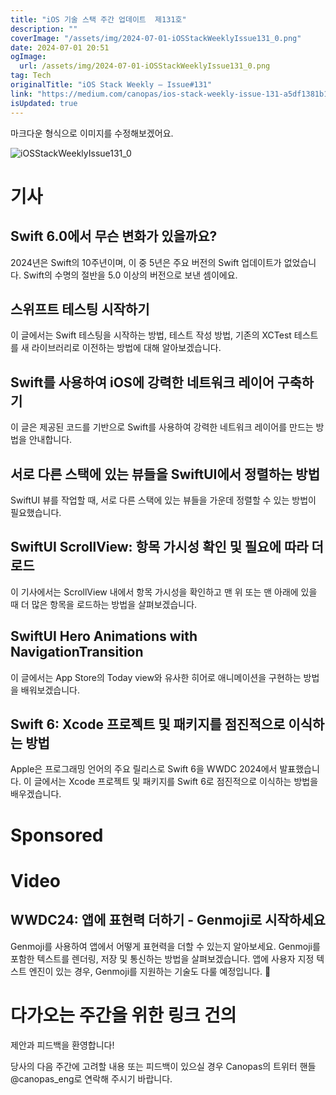 ```yaml
---
title: "iOS 기술 스택 주간 업데이트  제131호"
description: ""
coverImage: "/assets/img/2024-07-01-iOSStackWeeklyIssue131_0.png"
date: 2024-07-01 20:51
ogImage:
  url: /assets/img/2024-07-01-iOSStackWeeklyIssue131_0.png
tag: Tech
originalTitle: "iOS Stack Weekly — Issue#131"
link: "https://medium.com/canopas/ios-stack-weekly-issue-131-a5df1381b165"
isUpdated: true
---
```


마크다운 형식으로 이미지를 수정해보겠어요.

![iOSStackWeeklyIssue131_0](/assets/img/2024-07-01-iOSStackWeeklyIssue131_0.png)

# 기사

## Swift 6.0에서 무슨 변화가 있을까요?

2024년은 Swift의 10주년이며, 이 중 5년은 주요 버전의 Swift 업데이트가 없었습니다. Swift의 수명의 절반을 5.0 이상의 버전으로 보낸 셈이에요.

<!-- cozy-coder - 수평 -->

<ins class="adsbygoogle"
     style="display:block"
     data-ad-client="ca-pub-4877378276818686"
     data-ad-slot="1107185301"
     data-ad-format="auto"
     data-full-width-responsive="true"></ins>

<script>
     (adsbygoogle = window.adsbygoogle || []).push({});
</script>

## 스위프트 테스팅 시작하기

이 글에서는 Swift 테스팅을 시작하는 방법, 테스트 작성 방법, 기존의 XCTest 테스트를 새 라이브러리로 이전하는 방법에 대해 알아보겠습니다.

## Swift를 사용하여 iOS에 강력한 네트워크 레이어 구축하기

이 글은 제공된 코드를 기반으로 Swift를 사용하여 강력한 네트워크 레이어를 만드는 방법을 안내합니다.

<!-- cozy-coder - 수평 -->

<ins class="adsbygoogle"
     style="display:block"
     data-ad-client="ca-pub-4877378276818686"
     data-ad-slot="1107185301"
     data-ad-format="auto"
     data-full-width-responsive="true"></ins>

<script>
     (adsbygoogle = window.adsbygoogle || []).push({});
</script>

## 서로 다른 스택에 있는 뷰들을 SwiftUI에서 정렬하는 방법

SwiftUI 뷰를 작업할 때, 서로 다른 스택에 있는 뷰들을 가운데 정렬할 수 있는 방법이 필요했습니다.

## SwiftUI ScrollView: 항목 가시성 확인 및 필요에 따라 더 로드

이 기사에서는 ScrollView 내에서 항목 가시성을 확인하고 맨 위 또는 맨 아래에 있을 때 더 많은 항목을 로드하는 방법을 살펴보겠습니다.

<!-- cozy-coder - 수평 -->

<ins class="adsbygoogle"
     style="display:block"
     data-ad-client="ca-pub-4877378276818686"
     data-ad-slot="1107185301"
     data-ad-format="auto"
     data-full-width-responsive="true"></ins>

<script>
     (adsbygoogle = window.adsbygoogle || []).push({});
</script>

## SwiftUI Hero Animations with NavigationTransition

이 글에서는 App Store의 Today view와 유사한 히어로 애니메이션을 구현하는 방법을 배워보겠습니다.

## Swift 6: Xcode 프로젝트 및 패키지를 점진적으로 이식하는 방법

Apple은 프로그래밍 언어의 주요 릴리스로 Swift 6을 WWDC 2024에서 발표했습니다. 이 글에서는 Xcode 프로젝트 및 패키지를 Swift 6로 점진적으로 이식하는 방법을 배우겠습니다.

<!-- cozy-coder - 수평 -->

<ins class="adsbygoogle"
     style="display:block"
     data-ad-client="ca-pub-4877378276818686"
     data-ad-slot="1107185301"
     data-ad-format="auto"
     data-full-width-responsive="true"></ins>

<script>
     (adsbygoogle = window.adsbygoogle || []).push({});
</script>

# Sponsored

# Video

## WWDC24: 앱에 표현력 더하기 - Genmoji로 시작하세요

Genmoji를 사용하여 앱에서 어떻게 표현력을 더할 수 있는지 알아보세요. Genmoji를 포함한 텍스트를 렌더링, 저장 및 통신하는 방법을 살펴보겠습니다. 앱에 사용자 지정 텍스트 엔진이 있는 경우, Genmoji를 지원하는 기술도 다룰 예정입니다. 🌟

<!-- cozy-coder - 수평 -->

<ins class="adsbygoogle"
     style="display:block"
     data-ad-client="ca-pub-4877378276818686"
     data-ad-slot="1107185301"
     data-ad-format="auto"
     data-full-width-responsive="true"></ins>

<script>
     (adsbygoogle = window.adsbygoogle || []).push({});
</script>

# 다가오는 주간을 위한 링크 건의

제안과 피드백을 환영합니다!

당사의 다음 주간에 고려할 내용 또는 피드백이 있으실 경우 Canopas의 트위터 핸들 @canopas_eng로 연락해 주시기 바랍니다.
